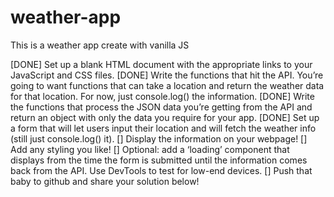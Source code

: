 # weather-app

This is a weather app create with vanilla JS

[DONE] Set up a blank HTML document with the appropriate links to your JavaScript and CSS files.
[DONE] Write the functions that hit the API. You’re going to want functions that can take a location and return the weather data for that location. For now, just console.log() the information.
[DONE] Write the functions that process the JSON data you’re getting from the API and return an object with only the data you require for your app.
[DONE] Set up a form that will let users input their location and will fetch the weather info (still just console.log() it).
[] Display the information on your webpage!
[] Add any styling you like!
[] Optional: add a ‘loading’ component that displays from the time the form is submitted until the information comes back from the API. Use DevTools to test for low-end devices.
[] Push that baby to github and share your solution below!
